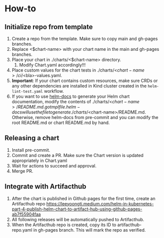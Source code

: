 # How-to

## Initialize repo from template

1. Create a repo from the template. Make sure to copy main and gh-pages branches.
2. Replace <$chart-name> with your chart name in the main and gh-pages branches.
3. Place your chart in ./charts/<$chart-name> directory.
   1. Modify Chart.yaml accordingly!!!
4. Place custom values for the chart tests in ./charts/<$chart-name>/ci/<$bla>-values.yaml.
5. **Important**: If your chart contains custom resources, make sure CRDs or any other dependencies are installed in Kind cluster created in the `helm-lint-test.yaml` workflow.
6. If you want to use [helm-docs](https://github.com/norwoodj/helm-docs) to generate your Helm chart documentation, modify the contents of ./charts/<$chart-name>/README.md.gotmpl file. helm-docs will use the file to generate ./charts/<$chart-name>/README.md.
Otherwise, remove helm-docs from pre-commit and you can modify the root README.md or chart README.md by hand.

## Releasing a chart

1. Install pre-commit.
2. Commit and create a PR. Make sure the Chart version is updated appropriately in Chart.yaml
3. Wait for actions to succeed and approval.
4. Merge PR.

## Integrate with Artifacthub

1. After the chart is published in Github pages for the first time, create an Artifacthub repo <https://leeyoongti.medium.com/helm-in-kubernetes-part-4-publish-helm-chart-to-artifact-hub-using-github-pages-ab7f55904faa>
2. All following releases will be automatically pushed to Artifacthub.
3. When the Artifacthub repo is created, copy its ID to artifacthub-repo.yaml in gh-pages branch. This will mark the repo as verified.
